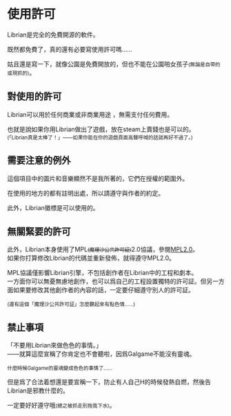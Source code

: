 # 使用許可

Librian是完全的免費開源的軟件。

既然都免費了，真的還有必要寫使用許可嗎……

姑且還是寫一下，就像公園是免費開放的，但也不能在公園啪女孩子<small>(無論是自帶的或現抓的)</small>。


## 對使用的許可

Librian可以用於任何商業或非商業用途 ，無需支付任何費用。
   
也就是說如果你用Librian做出了遊戲，放在steam上賣錢也是可以的。   
<small>(「Librian真是太棒了！」——如果你能在你的遊戲頁面高聲呼喊的話就再好不過了。)</small>


## 需要注意的例外

這個項目中的圖片和音樂顯然不是我所著的，它們在授權的範圍外。

在使用的地方的都有註明出處，所以請遵守與作者的約定。

此外，Librian徽標是可以使用的。


## 無關緊要的許可

此外，Librian本身使用了MPL<small><del>(魔理沙公共許可証)<del></small>2.0協議，參閱[MPL2.0](https://github.com/RimoChan/Librian/blob/master/LICENSE)。   
如果你打算修改Librian的代碼並重新發佈，就得遵守MPL2.0。  

MPL協議僅影響Librian引擎，不包括創作者在Librian中的工程和劇本。  
一方面你可以無憂無慮地創作，也可以爲自己的工程設置獨特的許可証。但另一方面如果要修改其他創作者的內容的話，一定要仔細遵守別人的許可証。

<small>(還有這個「魔理沙公共許可証」怎麼聽起來有點色情……)</small>


## 禁止事項

「不要用Librian來做色色的事情。」  
——就算這麼宣稱了你肯定也不會聽啦，因爲Galgame不能沒有靈魂。

<small>什麼時候Galgame的靈魂變成色色的事情了……</small>

但是爲了合法着想還是要宣稱一下，防止有人自己H的時候發熱自燃，然後告Librian是邪教什麼的。

一定要好好遵守哦<small>(總之被抓走別拖我下水)</small>。
